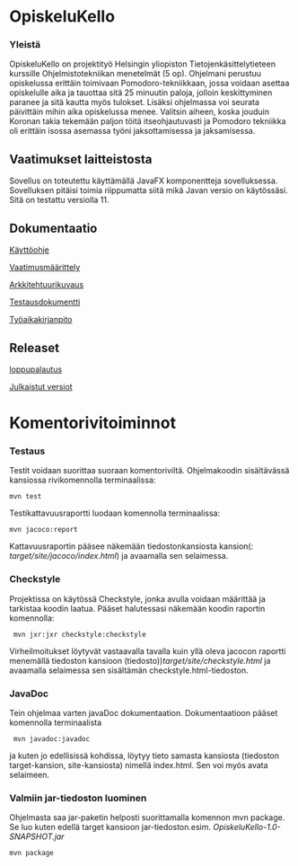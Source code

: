# OpiskeluKello

### Yleistä

OpiskeluKello on projektityö Helsingin yliopiston Tietojenkäsittelytieteen kurssille Ohjelmistotekniikan menetelmät (5 op). Ohjelmani perustuu opiskelussa erittäin toimivaan Pomodoro-tekniikkaan, jossa voidaan asettaa opiskelulle aika ja tauottaa sitä 25 minuutin paloja, jolloin keskittyminen paranee ja sitä kautta myös tulokset. Lisäksi ohjelmassa voi seurata päivittäin mihin aika opiskelussa menee. Valitsin aiheen, koska jouduin Koronan takia tekemään paljon töitä itseohjautuvasti ja Pomodoro tekniikka oli erittäin isossa asemassa työni jaksottamisessa ja jaksamisessa.

## Vaatimukset laitteistosta

Sovellus on toteutettu käyttämällä JavaFX komponentteja sovelluksessa. Sovelluksen pitäisi toimia riippumatta siitä mikä Javan versio on käytössäsi. Sitä on testattu versiolla 11.

## Dokumentaatio

[Käyttöohje](https://github.com/Mazaalto/ot-harjoitustyo2020/blob/master/dokumentaatio/kayttoohje.md)

[Vaatimusmäärittely](https://github.com/Mazaalto/ot-harjoitustyo2020/blob/master/dokumentaatio/maarittelydokumentti.md)

[Arkkitehtuurikuvaus](https://github.com/Mazaalto/ot-harjoitustyo2020/blob/master/dokumentaatio/arkkitehtuuri.md)

[Testausdokumentti]()

[Työaikakirjanpito](https://github.com/Mazaalto/ot-harjoitustyo2020/blob/master/dokumentaatio/ty%C3%B6aikakirjanpito.md)

## Releaset

[loppupalautus](https://github.com/Mazaalto/ot-harjoitustyo2020/releases/tag/1.0)

[Julkaistut versiot](https://github.com/Mazaalto/ot-harjoitustyo2020/releases/tag/viikko5)

# Komentorivitoiminnot

### Testaus

Testit voidaan suorittaa suoraan komentoriviltä. Ohjelmakoodin sisältävässä kansiossa rivikomennolla terminaalissa:

```
mvn test
```

Testikattavuusraportti luodaan komennolla terminaalissa:

```
mvn jacoco:report
```

Kattavuusraportin pääsee näkemään tiedostonkansiosta kansion(: _target/site/jacoco/index.html_) ja avaamalla sen selaimessa.

### Checkstyle

Projektissa on käytössä Checkstyle, jonka avulla voidaan määrittää ja tarkistaa koodin laatua. Pääset halutessasi näkemään koodin raportin komennolla:

```
 mvn jxr:jxr checkstyle:checkstyle
```
Virheilmoitukset löytyvät vastaavalla tavalla kuin yllä oleva jacocon raportti menemällä tiedoston kansioon (tiedosto))_target/site/checkstyle.html_ ja avaamalla selaimessa sen sisältämän checkstyle.html-tiedoston. 

### JavaDoc

Tein ohjelmaa varten javaDoc dokumentaation. Dokumentaatioon pääset komennolla terminaalista
```
 mvn javadoc:javadoc
```
ja kuten jo edellisissä kohdissa, löytyy tieto samasta kansiosta (tiedoston target-kansion, site-kansiosta) nimellä index.html. Sen voi myös avata selaimeen.

### Valmiin jar-tiedoston luominen

Ohjelmasta saa jar-paketin helposti suorittamalla komennon mvn package. Se luo kuten edellä target kansioon jar-tiedoston.esim.  _OpiskeluKello-1.0-SNAPSHOT.jar_

```
mvn package
```

